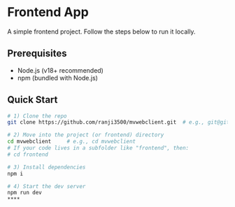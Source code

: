 # Frontend App

A simple frontend project. Follow the steps below to run it locally.

## Prerequisites
- Node.js (v18+ recommended)
- npm (bundled with Node.js)

## Quick Start

```bash
# 1) Clone the repo
git clone https://github.com/ranji3500/mvwebclient.git  # e.g., git@github.com:ranji3500/mvwebclient.git

# 2) Move into the project (or frontend) directory
cd mvwebclient     # e.g., cd mvwebclient
# If your code lives in a subfolder like "frontend", then:
# cd frontend

# 3) Install dependencies
npm i

# 4) Start the dev server
npm run dev
****

